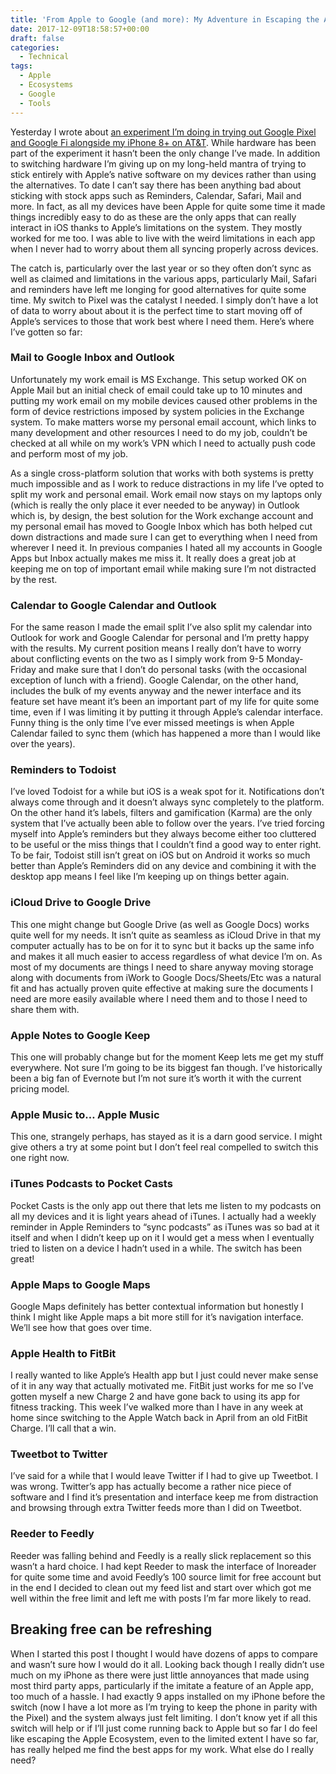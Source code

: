 ```yaml
---
title: 'From Apple to Google (and more): My Adventure in Escaping the Apple Ecosystem'
date: 2017-12-09T18:58:57+00:00
draft: false
categories:
  - Technical
tags:
  - Apple
  - Ecosystems
  - Google
  - Tools
---
```


Yesterday I wrote about [an experiment I’m doing in trying out Google Pixel and Google Fi alongside my iPhone 8+ on AT&T][1]. While hardware has been part of the experiment it hasn’t been the only change I’ve made. In addition to switching hardware I’m giving up on my long-held mantra of trying to stick entirely with Apple’s native software on my devices rather than using the alternatives.
To date I can’t say there has been anything bad about sticking with stock apps such as Reminders, Calendar, Safari, Mail and more. In fact, as all my devices have been Apple for quite some time it made things incredibly easy to do as these are the only apps that can really interact in iOS thanks to Apple’s limitations on the system. They mostly worked for me too. I was able to live with the weird limitations in each app when I never had to worry about them all syncing properly across devices.

The catch is, particularly over the last year or so they often don’t sync as well as claimed and limitations in the various apps, particularly Mail, Safari and reminders have left me longing for good alternatives for quite some time. My switch to Pixel was the catalyst I needed. I simply don’t have a lot of data to worry about about it is the perfect time to start moving off of Apple’s services to those that work best where I need them. Here’s where I’ve gotten so far:

### Mail to Google Inbox and Outlook

Unfortunately my work email is MS Exchange. This setup worked OK on Apple Mail but an initial check of email could take up to 10 minutes and putting my work email on my mobile devices caused other problems in the form of device restrictions imposed by system policies in the Exchange system. To make matters worse my personal email account, which links to many development and other resources I need to do my job, couldn’t be checked at all while on my work’s VPN which I need to actually push code and perform most of my job.

As a single cross-platform solution that works with both systems is pretty much impossible and as I work to reduce distractions in my life I’ve opted to split my work and personal email. Work email now stays on my laptops only (which is really the only place it ever needed to be anyway) in Outlook which is, by design, the best solution for the Work exchange account and my personal email has moved to Google Inbox which has both helped cut down distractions and made sure I can get to everything when I need from wherever I need it. In previous companies I hated all my accounts in Google Apps but Inbox actually makes me miss it. It really does a great job at keeping me on top of important email while making sure I’m not distracted by the rest.

### Calendar to Google Calendar and Outlook

For the same reason I made the email split I’ve also split my calendar into Outlook for work and Google Calendar for personal and I’m pretty happy with the results. My current position means I really don’t have to worry about conflicting events on the two as I simply work from 9-5 Monday-Friday and make sure that I don’t do personal tasks (with the occasional exception of lunch with a friend). Google Calendar, on the other hand, includes the bulk of my events anyway and the newer interface and its feature set have meant it’s been an important part of my life for quite some time, even if I was limiting it by putting it through Apple’s calendar interface. Funny thing is the only time I’ve ever missed meetings is when Apple Calendar failed to sync them (which has happened a more than I would like over the years).

### Reminders to Todoist

I’ve loved Todoist for a while but iOS is a weak spot for it. Notifications don’t always come through and it doesn’t always sync completely to the platform. On the other hand it’s labels, filters and gamification (Karma) are the only system that I’ve actually been able to follow over the years. I’ve tried forcing myself into Apple’s reminders but they always become either too cluttered to be useful or the miss things that I couldn’t find a good way to enter right. To be fair, Todoist still isn’t great on iOS but on Android it works so much better than Apple’s Reminders did on any device and combining it with the desktop app means I feel like I’m keeping up on things better again.

### iCloud Drive to Google Drive

This one might change but Google Drive (as well as Google Docs) works quite well for my needs. It isn’t quite as seamless as iCloud Drive in that my computer actually has to be on for it to sync but it backs up the same info and makes it all much easier to access regardless of what device I’m on. As most of my documents are things I need to share anyway moving storage along with documents from iWork to Google Docs/Sheets/Etc was a natural fit and has actually proven quite effective at making sure the documents I need are more easily available where I need them and to those I need to share them with.

### Apple Notes to Google Keep

This one will probably change but for the moment Keep lets me get my stuff everywhere. Not sure I’m going to be its biggest fan though. I’ve historically been a big fan of Evernote but I’m not sure it’s worth it with the current pricing model.

### Apple Music to… Apple Music

This one, strangely perhaps, has stayed as it is a darn good service. I might give others a try at some point but I don’t feel real compelled to switch this one right now.

### iTunes Podcasts to Pocket Casts

Pocket Casts is the only app out there that lets me listen to my podcasts on all my devices and it is light years ahead of iTunes. I actually had a weekly reminder in Apple Reminders to “sync podcasts” as iTunes was so bad at it itself and when I didn’t keep up on it I would get a mess when I eventually tried to listen on a device I hadn’t used in a while. The switch has been great!

### Apple Maps to Google Maps

Google Maps definitely has better contextual information but honestly I think I might like Apple maps a bit more still for it’s navigation interface. We’ll see how that goes over time.

### Apple Health to FitBit

I really wanted to like Apple’s Health app but I just could never make sense of it in any way that actually motivated me. FitBit just works for me so I’ve gotten myself a new Charge 2 and have gone back to using its app for fitness tracking. This week I’ve walked more than I have in any week at home since switching to the Apple Watch back in April from an old FitBit Charge. I’ll call that a win.

### Tweetbot to Twitter

I’ve said for a while that I would leave Twitter if I had to give up Tweetbot. I was wrong. Twitter’s app has actually become a rather nice piece of software and I find it’s presentation and interface keep me from distraction and browsing through extra Twitter feeds more than I did on Tweetbot.

### Reeder to Feedly

Reeder was falling behind and Feedly is a really slick replacement so this wasn’t a hard choice. I had kept Reeder to mask the interface of Inoreader for quite some time and avoid Feedly’s 100 source limit for free account but in the end I decided to clean out my feed list and start over which got me well within the free limit and left me with posts I’m far more likely to read.

## Breaking free can be refreshing

When I started this post I thought I would have dozens of apps to compare and wasn’t sure how I would do it all. Looking back though I really didn’t use much on my iPhone as there were just little annoyances that made using most third party apps, particularly if the imitate a feature of an Apple app, too much of a hassle. I had exactly 9 apps installed on my iPhone before the switch (now I have a lot more as I’m trying to keep the phone in parity with the Pixel) and the system always just felt limiting. I don’t know yet if all this switch will help or if I’ll just come running back to Apple but so far I do feel like escaping the Apple Ecosystem, even to the limited extent I have so far, has really helped me find the best apps for my work. What else do I really need?

 [1]: /2017/12/pixel-2-xl-vs-iphone-8-a-week-of-using-both/